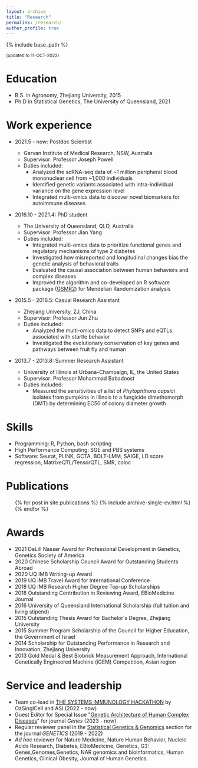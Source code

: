 ```yaml
---
layout: archive
title: "Research"
permalink: /research/
author_profile: true
---
```


{% include base_path %}


<small>(updated to 11-OCT-2023)</small>


Education
======
* B.S. in Agronomy, Zhejiang University, 2015
* Ph.D in Statistical Genetics, The University of Queensland, 2021

Work experience
======
* 2021.5 - now: Postdoc Scientist
  * Garvan Institute of Medical Research, NSW, Australia
  * Supervisor: Professor Joseph Powell
  * Duties included:
    * Analyzed the scRNA-seq data of ~1 million peripheral blood mononuclear cell from ~1,000 individuals 
    *	Identified genetic variants associated with intra-individual variance on the gene expression level 
    *	Integrated multi-omics data to discover novel biomarkers for autoimmune diseases

      
* 2016.10 - 2021.4: PhD student
  * The University of Queensland, QLD, Australia
  * Supervisor: Professor Jian Yang
  * Duties included:
    * Integrated multi-omics data to prioritize functional genes and regulatory mechanisms of type 2 diabetes
    * Investigated how misreported and longitudinal changes bias the genetic analysis of behavioral traits
    * Evaluated the causal association between human behaviors and complex diseases
    * Improved the algorithm and co-developed an R software package ([GSMR2](https://github.com/jianyanglab/gsmr2)) for Mendelian Randomization analysis
  

* 2015.5 - 2016.5: Casual Research Assistant
  * Zhejiang University, ZJ, China
  * Supervisor: Professor Jun Zhu
  * Duties included:
    * Analyzed the multi-omics data to detect SNPs and eQTLs associated with startle behavior
    * Investigated the evolutionary conservation of key genes and pathways between fruit fly and human


* 2013.7 - 2013.8: Summer Research Assistant
  * University of Illinois at Urbana-Champaign, IL, the United States
  * Supervisor: Professor Mohammad Babadoost
  * Duties included:
    * Measured the sensitivities of a list of *Phytophthora capsici* isolates from pumpkins in Illinois to a fungicide dimethomorph (DMT) by determining EC50 of colony diameter growth


Skills
======
* Programming: R, Python, bash scripting
* High Performance Computing: SGE and PBS systems
* Software: Seurat, PLINK, GCTA, BOLT-LMM, SAIGE, LD score regression, MatrixeQTL/TensorQTL, SMR, coloc

Publications
======
  <ul>{% for post in site.publications %}
    {% include archive-single-cv.html %}
  {% endfor %}</ul>
  
Awards
======
* 2021  DeLill Nasser Award for Professional Development in Genetics, Genetics Society of America
* 2020  Chinese Scholarship Council Award for Outstanding Students Abroad 
* 2020  UQ IMB Writing-up Award
* 2019  UQ IMB Travel Award for International Conference
* 2018  UQ IMB Research Higher Degree Top-up Scholarships 
* 2018  Outstanding Contribution in Reviewing Award, EBioMedicine Journal
* 2016  University of Queensland International Scholarship (full tuition and living stipend)   
* 2015  Outstanding Thesis Award for Bachelor's Degree, Zhejiang University    
* 2015  Summer Program Scholarship of the Council for Higher Education, the Government of Israel
* 2014  Scholarship for Outstanding Performance in Research and Innovation, Zhejiang University
* 2013  Gold Medal & Best Biobrick Measurement Approach, International Genetically Engineered Machine (iGEM) Competition, Asian region

  
Service and leadership
======
* Team co-lead in [THE SYSTEMS IMMUNOLOGY HACKATHON](https://www.immunology.org.au/events/2022-ASI-Systems-Immunology-SIG-Hackathon/) by OzSinglCell and ASI (2022 - now)
* Guest Editor for Special Issue "[Genetic Architecture of Human Complex Diseases](https://www.mdpi.com/journal/genes/special_issues/3L73G34ZP6)" for journal *Genes* (2023 - now)
* Regular reviewer panel in the [Statistical Genetics & Genomics](https://academic.oup.com/genetics/pages/early-career-reviewers) section for the journal *GENETICS* (2019 - 2022)
* *Ad hoc* reviewer for Nature Medicine, Nature Human Behavior, Nucleic Acids Research, Diabetes, EBioMedicine, Genetics, G3: Genes,Genomes,Genetics, NAR genomics and bioinformatics, Human Genetics, Clinical Obesity, Journal of Human Genetics.

